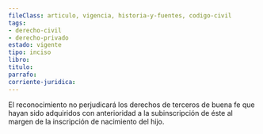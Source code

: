 ```yaml
---
fileClass: articulo, vigencia, historia-y-fuentes, codigo-civil
tags:
- derecho-civil
- derecho-privado
estado: vigente
tipo: inciso
libro:
titulo:
parrafo:
corriente-juridica:
---
```

El reconocimiento no perjudicará los derechos de terceros de buena fe que hayan sido adquiridos con anterioridad a la subinscripción de éste al margen de la inscripción de nacimiento del hijo.